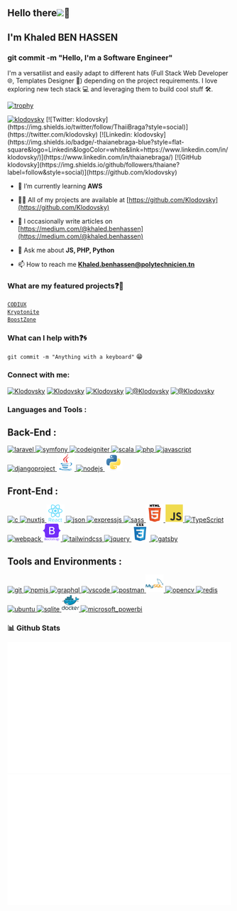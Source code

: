 ## Hello there<img src="https://raw.githubusercontent.com/iampavangandhi/iampavangandhi/master/gifs/Hi.gif" width="30px">:eyes:

<section>
<h1 align="left">I'm Khaled BEN HASSEN</h1>
<h3 align="left">git commit -m "Hello, I'm a Software Engineer"</h3>
 <p> I'm a versatilist and easily adapt to different hats (Full Stack Web Developer 🌐, Templates Designer 🎨) depending on the project requirements. I love exploring new tech stack 💻 and leveraging them to build cool stuff 🛠️.</p>
</section>


<p align="center"> 

[![trophy](https://github-profile-trophy.vercel.app/?username=Klodovsky&theme=onedark)](https://github.com/klodovsky/github-profile-trophy) </p>


<p align="left"> <a href="https://twitter.com/klodovsky" target="blank"><img src="https://img.shields.io/twitter/follow/klodovsky?logo=twitter&style=for-the-badge" alt="klodovsky" /></a> 
[![Twitter: klodovsky](https://img.shields.io/twitter/follow/ThaiiBraga?style=social)](https://twitter.com/klodovsky)
[![Linkedin: klodovsky](https://img.shields.io/badge/-thaianebraga-blue?style=flat-square&logo=Linkedin&logoColor=white&link=https://www.linkedin.com/in/klodovsky/)](https://www.linkedin.com/in/thaianebraga/)
[![GitHub klodovsky](https://img.shields.io/github/followers/thaiane?label=follow&style=social)](https://github.com/klodovsky)
 <br>
</p>

- 🌱 I’m currently learning **AWS**

- 👨‍💻 All of my projects are available at [https://github.com/Klodovsky](https://github.com/Klodovsky)

- 📝 I occasionally write articles on [https://medium.com/@khaled.benhassen](https://medium.com/@khaled.benhassen)

- 💬 Ask me about **JS, PHP, Python**

- 📫 How to reach me **Khaled.benhassen@polytechnicien.tn**


### What are my featured projects:question::rocket:
<code>[CODIUX](https://github.com/Klodovsky/CODIUX)</code>     
<code>[Kryptonite](https://github.com/Klodovsky/Kryptonite)</code>  
<code>[BoostZone](https://github.com/Klodovsky/BoostZone)</code>    



### What can I help with:question::cyclone:
<code>git commit -m "Anything with a keyboard"</code> :grin:

<h3 align="left">Connect with me:</h3>
<p align="left">
<a href="https://codepen.io/Klodovsky" target="blank"><img align="center" src="https://cdn.jsdelivr.net/npm/simple-icons@3.0.1/icons/codepen.svg" alt="Klodovsky" height="30" width="40" /></a>
<a href="https://dev.to/klodovsky" target="blank"><img align="center" src="https://cdn.jsdelivr.net/npm/simple-icons@3.0.1/icons/dev-dot-to.svg" alt="Klodovsky" height="30" width="40" /></a>
<a href="https://twitter.com/Klodovsky" target="blank"><img align="center" src="https://cdn.jsdelivr.net/npm/simple-icons@3.0.1/icons/twitter.svg" alt="Klodovsky" height="30" width="40" /></a>
<a href="https://medium.com/@Klodovsky" target="blank"><img align="center" src="https://cdn.jsdelivr.net/npm/simple-icons@3.0.1/icons/medium.svg" alt="@Klodovsky" height="30" width="40" /></a>
 <a href="https://www.linkedin.com/in/khaled-bhassan/" target="blank"><img align="center" src="https://cdn.jsdelivr.net/npm/simple-icons@3.0.1/icons/linkedin.svg" alt="@Klodovsky" height="30" width="40" /></a>

</p>

<h3 align="left">Languages and Tools :</h3>


<h2 align="left">Back-End :</h2>

<p align="left">
  <a href="https://laravel.com/" target="_blank">
    <img
      src="https://www.vectorlogo.zone/logos/laravel/laravel-icon.svg"
      alt="laravel"
      width="40"
      height="40"
    />
  </a>

  <a href="https://symfony.com/" target="_blank">
    <img
      src="https://www.vectorlogo.zone/logos/symfony/symfony-icon.svg"
      alt="symfony"
      width="40"
      height="40"
    />
  </a>
    <a href="https://codeigniter.com/" target="_blank">
    <img
      src="https://github.com/detain/svg-logos/blob/master/svg/codeigniter.svg"
      alt="codeigniter"
      width="40"
      height="40"
    />
  </a>
  <a href="https://www.scala-lang.org/" target="_blank">
    <img
      src="https://www.vectorlogo.zone/logos/scala-lang/scala-lang-icon.svg"
      alt="scala"
      width="40"
      height="40"
    />
  </a>
  <a href="https://www.php.net/" target="_blank">
    <img
      src="https://www.vectorlogo.zone/logos/php/php-icon.svg"
      alt="php"
      width="40"
      height="40"
    />
  </a>
  <a href="https://wordpress.com/" target="_blank">
    <img
      src="https://www.vectorlogo.zone/logos/wordpress/wordpress-icon.svg"
      alt="javascript"
      width="40"
      height="40"
    />
  <a href="https://www.djangoproject.com/" target="_blank">
    <img
      src="https://www.vectorlogo.zone/logos/djangoproject/djangoproject-icon.svg"
      alt="djangoproject"
      width="40"
      height="40"
    />
  </a>
  <a href="https://www.java.com" target="_blank">
    <img
      src="https://raw.githubusercontent.com/devicons/devicon/master/icons/java/java-original.svg"
      alt="java"
      width="40"
      height="40"
    />
    </a>
    <a href="https://nodejs.org/" target="_blank">
      <img
        src="https://www.vectorlogo.zone/logos/nodejs/nodejs-icon.svg"
        alt="nodejs"
        width="40"
        height="40"
      />
    </a>
  <a href="https://www.python.org" target="_blank">
    <img
      src="https://raw.githubusercontent.com/devicons/devicon/master/icons/python/python-original.svg"
      alt="python"
      width="40"
      height="40"
    />
  </a>
  
<h2 align="left">Front-End :</h2>

  <a href="https://vuejs.org/" target="_blank">
    <img
      src="https://www.vectorlogo.zone/logos/vuejs/vuejs-icon.svg"
      alt="c"
      width="40"
      height="40"
    />
  </a>
    <a href="https://nuxtjs.org/" target="_blank">
    <img
      src="https://www.vectorlogo.zone/logos/nuxtjs/nuxtjs-icon.svg"
      alt="nuxtjs"
      width="40"
      height="40"
    />
  </a>
    <a href="https://reactjs.org/" target="_blank">
    <img
      src="https://raw.githubusercontent.com/devicons/devicon/master/icons/react/react-original-wordmark.svg"
      alt="react"
      width="40"
      height="40"
    />
  </a>
  
   <a href="https://www.json.org/" target="_blank">
      <img
        src="https://www.vectorlogo.zone/logos/json/json-ar21.svg"
        alt="json"
        width="40"
        height="40"
      />
    </a>
    </a>
  <a href="https://expressjs.com" target="_blank">
    <img
      src="https://www.vectorlogo.zone/logos/expressjs/expressjs-ar21.svg"
      alt="expressjs"
      width="40"
      height="40"
    />
  </a>
    <a href="https://sass-lang.com/" target="_blank">
      <img
        src="https://www.vectorlogo.zone/logos/sass-lang/sass-lang-icon.svg"
        alt="sass"
        width="40"
        height="40"
      />
    </a>
    <a href="https://www.w3.org/html/" target="_blank">
    <img
      src="https://raw.githubusercontent.com/devicons/devicon/master/icons/html5/html5-original-wordmark.svg"
      alt="html5"
      width="40"
      height="40"
    />
  </a>
    <a href="https://developer.mozilla.org/en-US/docs/Web/JavaScript" target="_blank">
    <img
      src="https://raw.githubusercontent.com/devicons/devicon/master/icons/javascript/javascript-original.svg"
      alt="javascript"
      width="40"
      height="40"
    />
  </a>
      <a href="https://www.typescriptlang.org/" target="_blank">
    <img
      src="https://www.vectorlogo.zone/logos/typescriptlang/typescriptlang-icon.svg"
      alt="TypeScript"
      width="40"
      height="40"
    />
  </a>


   <a href="https://webpack.js.org/" target="_blank">
      <img
        src="https://www.vectorlogo.zone/logos/js_webpack/js_webpack-icon.svg"
        alt="webpack"
        width="40"
        height="40"
      />

   <a href="https://getbootstrap.com" target="_blank">
      <img
        src="https://raw.githubusercontent.com/devicons/devicon/master/icons/bootstrap/bootstrap-plain-wordmark.svg"
        alt="bootstrap"
        width="40"
        height="40"
      />
    </a>
       <a href="https://tailwindcss.com/" target="_blank">
      <img
        src="https://www.vectorlogo.zone/logos/tailwindcss/tailwindcss-icon.svg"
        alt="tailwindcss"
        width="40"
        height="40"
      />
    </a>
       <a href="https://jquery.com/" target="_blank">
      <img
        src="https://www.vectorlogo.zone/logos/jquery/jquery-icon.svg"
        alt="jquery"
        width="40"
        height="40"
      />
    </a>

   <a href="https://www.w3schools.com/css/" target="_blank">
      <img
        src="https://raw.githubusercontent.com/devicons/devicon/master/icons/css3/css3-original-wordmark.svg"
        alt="css3"
        width="40"
        height="40"
      />
    </a>

   <a href="https://www.gatsbyjs.com/" target="_blank">
      <img
        src="https://www.vectorlogo.zone/logos/gatsbyjs/gatsbyjs-icon.svg"
        alt="gatsby"
        width="40"
        height="40"
      />
    </a>
    <h2 align="left">Tools and Environments :</h2>
    
   <a href="https://git-scm.com/" target="_blank">
      <img
        src="https://www.vectorlogo.zone/logos/git-scm/git-scm-icon.svg"
        alt="git"
        width="40"
        height="40"
      />
    </a>
  <a href="https://www.npmjs.com/" target="_blank">
    <img
      src="https://www.vectorlogo.zone/logos/npmjs/npmjs-icon.svg"
      alt="npmjs"
      width="40"
      height="40"
    />
  </a>
   <a href="https://graphql.org" target="_blank">
      <img
        src="https://www.vectorlogo.zone/logos/graphql/graphql-icon.svg"
        alt="graphql"
        width="40"
        height="40"
      />
    </a>

  

  <a href="https://code.visualstudio.com/" target="_blank">
    <img
      src="https://www.vectorlogo.zone/logos/visualstudio_code/visualstudio_code-icon.svg"
      alt="vscode"
      width="40"
      height="40"
    />
  </a>
  <a href="https://postman.com" target="_blank">
    <img
      src="https://www.vectorlogo.zone/logos/getpostman/getpostman-icon.svg"
      alt="postman"
      width="40"
      height="40"
    />
  </a>


  <a href="https://www.mysql.com/" target="_blank">
    <img
      src="https://raw.githubusercontent.com/devicons/devicon/master/icons/mysql/mysql-original-wordmark.svg"
      alt="mysql"
      width="40"
      height="40"
    />
  </a>
  <a href="https://www.redhat.com" target="_blank">
    <img
      src="https://www.vectorlogo.zone/logos/redhat/redhat-icon.svg"
      alt="opencv"
      width="40"
      height="40"
    />
  </a>

  <a href="https://redis.io/" target="_blank">
    <img
      src="https://www.vectorlogo.zone/logos/redis/redis-icon.svg"
      alt="redis"
      width="40"
      height="40"
    />
  </a>

  <a href="https://ubuntu.com/" target="_blank">
    <img
      src="https://www.vectorlogo.zone/logos/linux/linux-icon.svg"
      alt="ubuntu"
      width="40"
      height="40"
    />
  </a>
  <a href="https://www.sqlite.org/" target="_blank">
    <img
      src="https://www.vectorlogo.zone/logos/sqlite/sqlite-icon.svg"
      alt="sqlite"
      width="40"
      height="40"
    />
  </a>
  <a href="https://www.docker.com/" target="_blank">
    <img
      src="https://raw.githubusercontent.com/devicons/devicon/master/icons/docker/docker-original-wordmark.svg"
      alt="docker"
      width="40"
      height="40"
    />
  </a>
  <a href="https://powerbi.microsoft.com" target="_blank">
    <img
      src="https://www.vectorlogo.zone/logos/microsoft_powerbi/microsoft_powerbi-icon.svg"
      alt="microsoft_powerbi"
      width="40"
      height="40"
    />
  </a>
</p>

### 📊 Github Stats

<a href='https://github.com/Klodovsky/github-stats'>
  
![Stats Overview](https://raw.githubusercontent.com/Klodovsky/github-stats/master/generated/overview.svg)
![Most Used Languages](https://raw.githubusercontent.com/Klodovsky/github-stats/master/generated/languages.svg)

</a>

<br>

<br>

